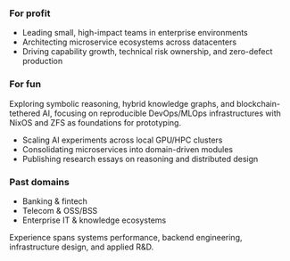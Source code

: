 ### For profit

- Leading small, high-impact teams in enterprise environments
- Architecting microservice ecosystems across datacenters
- Driving capability growth, technical risk ownership, and zero-defect
production

### For fun

Exploring symbolic reasoning, hybrid knowledge graphs, and blockchain-tethered
AI, focusing on reproducible DevOps/MLOps infrastructures with NixOS and ZFS
as foundations for prototyping.

- Scaling AI experiments across local GPU/HPC clusters
- Consolidating microservices into domain-driven modules
- Publishing research essays on reasoning and distributed design

### Past domains

- Banking & fintech
- Telecom & OSS/BSS
- Enterprise IT & knowledge ecosystems

Experience spans systems performance, backend engineering, infrastructure
design, and applied R&D.
